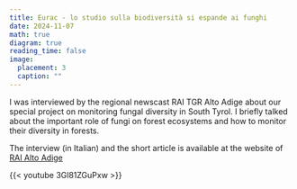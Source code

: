 ```yaml
---
title: Eurac - lo studio sulla biodiversità si espande ai funghi
date: 2024-11-07
math: true
diagram: true
reading_time: false  
image:
  placement: 3
  caption: ""
---
```


I was interviewed by the regional newscast RAI TGR Alto Adige about our special project on monitoring fungal diversity in South Tyrol. I briefly talked about the important role of fungi on forest ecosystems and how to monitor their diversity in forests. 

The interview (in Italian) and the short article is available at the website of [RAI Alto Adige](https://www.rainews.it/tgr/bolzano/video/2024/10/eurac-studio-biodiversita-funghi-14734f1b-749e-44a9-81e6-9186ecaaad86.html)

{{< youtube 3Gl81ZGuPxw >}}  


